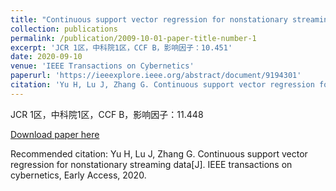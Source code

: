 ```yaml
---
title: "Continuous support vector regression for nonstationary streaming data"
collection: publications
permalink: /publication/2009-10-01-paper-title-number-1
excerpt: 'JCR 1区，中科院1区，CCF B，影响因子：10.451'
date: 2020-09-10
venue: 'IEEE Transactions on Cybernetics'
paperurl: 'https://ieeexplore.ieee.org/abstract/document/9194301'
citation: 'Yu H, Lu J, Zhang G. Continuous support vector regression for nonstationary streaming data[J]. IEEE transactions on cybernetics, Early Access, 2020.'
---
```

JCR 1区，中科院1区，CCF B，影响因子：11.448

[Download paper here](https://ieeexplore.ieee.org/abstract/document/9194301)

Recommended citation: Yu H, Lu J, Zhang G. Continuous support vector regression for nonstationary streaming data[J]. IEEE transactions on cybernetics, Early Access, 2020.
